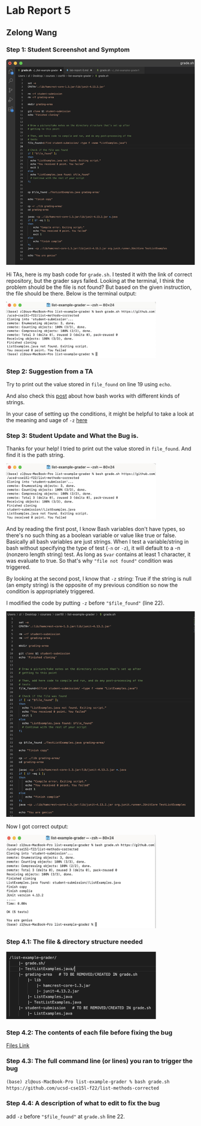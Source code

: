 # Lab Report 5
## Zelong Wang


### Step 1: Student Screenshot and Symptom


<img src="student_screenshot.png" width="600" height="550">

Hi TAs, here is my bash code for `grade.sh`. I tested it with the link of correct repository, but the grader says failed. Looking at the terminal, I think the problem should be the file is not found? But based on the given instruction, the file should be there. Below is the terminal output: 

<img src="symptom1.png" width="400" height="150">

### Step 2: Suggestion from a TA

Try to print out the value stored in `file_found` on line 19 using `echo`. 

And also check this [post](https://unix.stackexchange.com/a/447244) about how bash works with different kinds of strings. 

In your case of setting up the conditions, it might be helpful to take a look at the meaning and uage of `-z` [here](https://stackoverflow.com/a/18096739)

### Step 3: Student Update and What the Bug is.
Thanks for your help!
I tried to print out the value stored in `file_found`. And find it is the path string.

<img src="symptom2.png" width="400" height="150">

And by reading the first post, I know Bash variables don't have types, so there's no such thing as a boolean variable or value like true or false. Basically all bash variables are just strings.
When I test a variable/string in bash without specifying the type of test (`-n` or `-z`), it will default to a -n (nonzero length string) test. As long as `$var` contains at least 1 character, it was evaluate to true. So that's why `"file not found"` condition was triggered. 

By looking at the second post, I know that `-z` string: True if the string is null (an empty string) is the opposite of my previous condition so now the condition is appropriately triggered.

I modified the code by putting `-z` before `"$file_found"` (line 22).

<img src="student_screenshot2.png" width="600" height="550">

Now I got correct output:

<img src="correct_output.png" width="400" height="250">

### Step 4.1: The file & directory structure needed

<img src="structure.png" width="400" height="180">

### Step 4.2: The contents of each file before fixing the bug
[Files Link](https://github.com/zew013/cse15l-lab-reports/tree/main/lab-rep5/list-example-grader)

### Step 4.3: The full command line (or lines) you ran to trigger the bug
`(base) zl@ous-MacBook-Pro list-example-grader % bash grade.sh https://github.com/ucsd-cse15l-f22/list-methods-corrected`

### Step 4.4: A description of what to edit to fix the bug
add `-z` before `"$file_found"` at `grade.sh` line 22.


        

